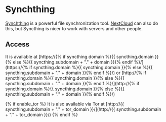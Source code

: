 # Synchthing

[Synchthing](https://syncthing.net/) is a powerful file synchronization tool. [NextCloud](nextcloud.md) can also do this, but Syncthing is nicer to work with servers and other people.

## Access

It is available at [https://{% if syncthing.domain %}{{ syncthing.domain }}{% else %}{{ syncthing.subdomain + "." + domain }}{% endif %}/](https://{% if syncthing.domain %}{{ syncthing.domain }}{% else %}{{ syncthing.subdomain + "." + domain }}{% endif %}/) or [http://{% if syncthing.domain %}{{ syncthing.domain }}{% else %}{{ syncthing.subdomain + "." + domain }}{% endif %}/](http://{% if syncthing.domain %}{{ syncthing.domain }}{% else %}{{ syncthing.subdomain + "." + domain }}{% endif %}/)

{% if enable_tor %}
It is also available via Tor at [http://{{ syncthing.subdomain + "." + tor_domain }}/](http://{{ syncthing.subdomain + "." + tor_domain }}/)
{% endif %}
